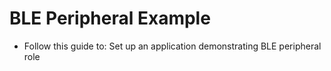 # BLE Peripheral Example
- Follow this guide to:
	Set up an application demonstrating BLE peripheral role


